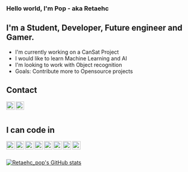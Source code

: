 ### Hello world, I'm Pop - aka Retaehc

## I'm a Student, Developer, Future engineer and Gamer.

- I'm currently working on a CanSat Project
- I would like to learn Machine Learning and AI
- I'm looking to work with Object recognition
- Goals: Contribute more to Opensource projects

## Contact

[<img align="left" alt="codeSTACKr | Instagram" width="22px" src="https://cdn.jsdelivr.net/npm/simple-icons@v3/icons/instagram.svg" />][instagram]

[<img align="left" alt="codeSTACKr | Instagram" width="22px" src="https://cdn.jsdelivr.net/npm/simple-icons@3.13.0/icons/stackoverflow.svg" />][stackoverflow]

<br />
<br />

## I can code in

<img align="left" alt="Python" width="22px" src="https://cdn.jsdelivr.net/npm/simple-icons@3.13.0/icons/python.svg" />
<img align="left" alt="C" width="22px" src="https://cdn.jsdelivr.net/npm/simple-icons@3.13.0/icons/c.svg" />
<img align="left" alt="cpp" width="22px" src="https://cdn.jsdelivr.net/npm/simple-icons@3.13.0/icons/cplusplus.svg" />
<img align="left" alt="HTML5" width="22px" src="https://cdn.jsdelivr.net/npm/simple-icons@3.13.0/icons/html5.svg" />
<img align="left" alt="CSS" width="22px" src="https://cdn.jsdelivr.net/npm/simple-icons@3.13.0/icons/css3.svg" />
<img align="left" alt="R" width="22px" src="https://cdn.jsdelivr.net/npm/simple-icons@3.13.0/icons/r.svg" /
<img align="left" alt="Dart" width="22px" src="https://cdn.jsdelivr.net/npm/simple-icons@3.13.0/icons/dart.svg" />
<img align="left" alt="Flutter" width="22px" src="https://cdn.jsdelivr.net/npm/simple-icons@3.13.0/icons/flutter.svg" />
<img align="left" alt="Tensorflow" width="22px" src="https://cdn.jsdelivr.net/npm/simple-icons@3.13.0/icons/tensorflow.svg" />

<br />
<br />

[![Retaehc_pop's GitHub stats](https://github-readme-stats.vercel.app/api?username=Retaehc-pop)](https://github.com/Retaehc-pop/github-readme-stats)

[instagram]: https://www.instagram.com/pop.pxp/
[stackoverflow]: https://stackoverflow.com/users/14537225/papop-lekhapanyaporn
